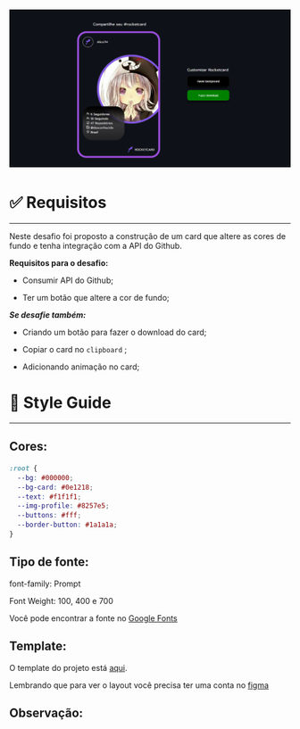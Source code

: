 <h1 align="center">
  <img alt="Capa" title="Capa" src="./assets/capa.png" />
</h1>

# ✅ **Requisitos**

---

Neste desafio foi proposto a construção de um card que altere as cores de fundo e tenha integração com a API do Github.

**Requisitos para o desafio:**

- Consumir API do Github;

- Ter um botão que altere a cor de fundo;

**_Se desafie também:_**

- Criando um botão para fazer o download do card;

- Copiar o card no `clipboard` ;

- Adicionando animação no card;

# 🎨 Style Guide

---

## **Cores:**

```css
:root {
  --bg: #000000;
  --bg-card: #0e1218;
  --text: #f1f1f1;
  --img-profile: #8257e5;
  --buttons: #fff;
  --border-button: #1a1a1a;
}
```

## **Tipo de fonte:**

font-family: Prompt

Font Weight: 100, 400 e 700

Você pode encontrar a fonte no [Google Fonts](https://fonts.google.com/)

## **Template:**

O template do projeto está [aqui](https://www.figma.com/file/xszb6WTlwCXWqE5jg4q2SO/DD-Rocketcard/duplicate).

Lembrando que para ver o layout você precisa ter uma conta no [figma](https://www.figma.com)

## **Observação:**
